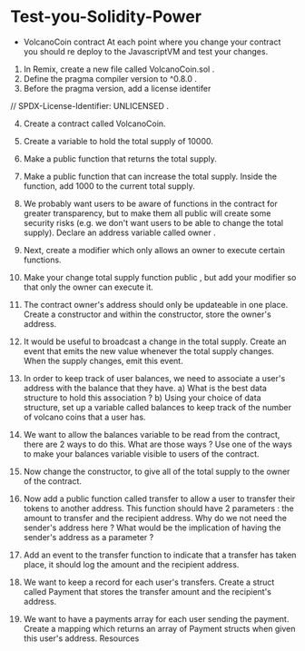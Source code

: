 # Test-you-Solidity-Power

- VolcanoCoin contract
  At each point where you change your contract you should re deploy to the JavascriptVM
  and test your changes.

1. In Remix, create a new file called VolcanoCoin.sol .
2. Define the pragma compiler version to ^0.8.0 .
3. Before the pragma version, add a license identifer

// SPDX-License-Identifier: UNLICENSED .

4. Create a contract called VolcanoCoin.

5. Create a variable to hold the total supply of 10000.

6. Make a public function that returns the total supply.

7. Make a public function that can increase the total supply. Inside the function, add 1000
   to the current total supply.

8. We probably want users to be aware of functions in the contract for greater
   transparency, but to make them all public will create some security risks (e.g. we don't
   want users to be able to change the total supply).
   Declare an address variable called owner .

9. Next, create a modifier which only allows an owner to execute certain functions.

10. Make your change total supply function public , but add your modifier so that only
    the owner can execute it.

11. The contract owner's address should only be updateable in one place. Create a
    constructor and within the constructor, store the owner's address.

12. It would be useful to broadcast a change in the total supply. Create an event that emits
    the new value whenever the total supply changes. When the supply changes, emit this
    event.

13. In order to keep track of user balances, we need to associate a user's address with the
    balance that they have.
    a) What is the best data structure to hold this association ?
    b) Using your choice of data structure, set up a variable called balances to keep
    track of the number of volcano coins that a user has.

14. We want to allow the balances variable to be read from the contract, there are 2 ways
    to do this.
    What are those ways ?
    Use one of the ways to make your balances variable visible to users of the contract.

15. Now change the constructor, to give all of the total supply to the owner of the
    contract.

16. Now add a public function called transfer to allow a user to transfer their tokens to another address. This function should have 2 parameters :
    the amount to transfer and the recipient address.
    Why do we not need the sender's address here ?
    What would be the implication of having the sender's address as a parameter ?

17. Add an event to the transfer function to indicate that a transfer has taken place, it should log the amount and the recipient address.

18. We want to keep a record for each user's transfers. Create a struct called Payment that stores the transfer amount and the recipient's address.

19. We want to have a payments array for each user sending the payment. Create a
    mapping which returns an array of Payment structs when given this user's address.
    Resources
